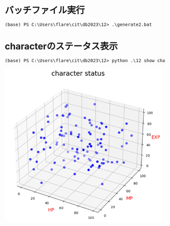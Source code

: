 # バッチファイル実行
<pre>
(base) PS C:\Users\flare\cit\db2023\12> .\generate2.bat
</pre>

# characterのステータス表示
<pre>
(base) PS C:\Users\flare\cit\db2023\12> python .\12_show_character_status.py
</pre>

<img src="status_before.png">
